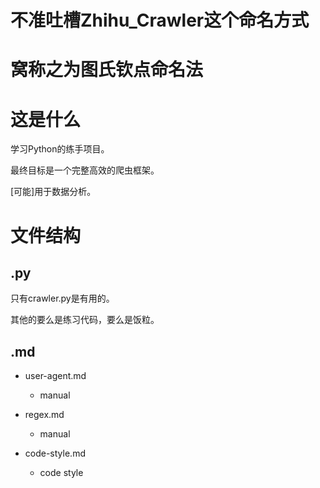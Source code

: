 # 不准吐槽Zhihu_Crawler这个命名方式
# 窝称之为图氏钦点命名法

# 这是什么

学习Python的练手项目。

最终目标是一个完整高效的爬虫框架。

[可能]用于数据分析。

# 文件结构

## .py

只有crawler.py是有用的。

其他的要么是练习代码，要么是饭粒。

## .md

* user-agent.md

    * manual
* regex.md

    * manual
* code-style.md

    * code style
